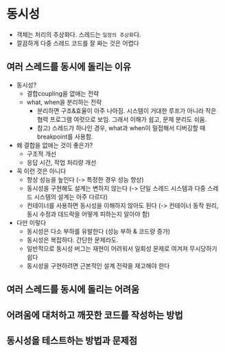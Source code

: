 # 동시성
- 객체는 처리의 추상화다. 스레드는 `일정의 추상화`다.
- 깔끔하게 다중 스레드 코드를 잘 짜는 것은 어렵다


## 여러 스레드를 동시에 돌리는 이유
- 동시성? 
    * 결합coupling을 없애는 전략
    * what, when을 분리하는 전략
        + 분리하면 구조&효율이 아주 나아짐. 시스템이 거대한 루프가 아니라 작은 협력 프로그램 여럿으로 보임. 그래서 이해가 쉽고, 문제 분리도 쉬움.
        + 참고) 스레드가 하나인 경우, what과 when이 밀접해서 디버깅할 때 breakpoint를 사용함.
- 왜 결합을 없애는 것이 좋은가?
    * 구조적 개선
    * 응답 시간, 작업 처리량 개선
- 꼭 이런 것은 아니다
    * 항상 성능을 높인다                          (-> 특정한 경우 성능 향상)
    * 동시성을 구현해도 설계는 변하지 않는다           (-> 단일 스레드 시스템과 다중 스레드 시스템의 설계는 아주 다르다)
    * 컨테이너를 사용하면 동시성을 이해하지 않아도 된다   (-> 컨테이너 동작 원리, 동시 수정과 데드락을 어떻게 피하는지 알아야 함)
- 다만 이렇다
    * 동시성은 다소 부하를 유발한다 (성능 부하 & 코드량 증가)
    * 동시성은 복잡하다. 간단한 문제라도.
    * 일반적으로 동시성 버그는 재현이 어려워서 일회성 문제로 여겨져 무시당하기 쉽다
    * 동시성을 구현하려면 근본적인 설계 전략을 재고해야 한다


## 여러 스레드를 동시에 돌리는 어려움


## 어려움에 대처하고 깨끗한 코드를 작성하는 방법


## 동시성을 테스트하는 방법과 문제점